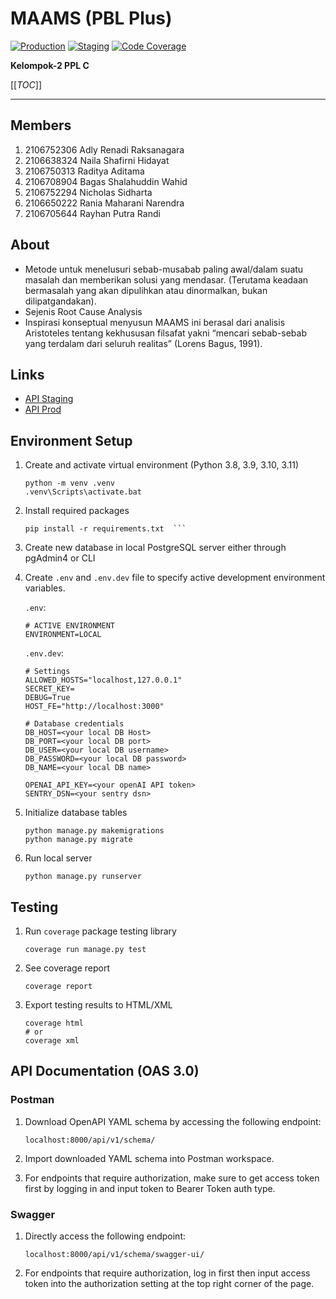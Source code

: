 # MAAMS (PBL Plus)

[![Production](https://gitlab.cs.ui.ac.id/maams-ppl/maams-be/badges/main/pipeline.svg?key_text=production&key_width=75)](https://gitlab.cs.ui.ac.id/maams-ppl/maams-be/-/pipelines?ref=main)
[![Staging](https://gitlab.cs.ui.ac.id/maams-ppl/maams-be/badges/ci-cd/pipeline.svg?key_text=staging)](https://gitlab.cs.ui.ac.id/maams-ppl/maams-be/-/pipelines?ref=staging)
[![Code Coverage](https://sonarcloud.io/api/project_badges/measure?project=maams-ppl_maams-be&metric=coverage)](https://sonarcloud.io/summary/new_code?id=maams-ppl_maams-be)

**Kelompok-2 PPL C**

[[_TOC_]]

---

## Members

1. 2106752306 Adly Renadi Raksanagara
2. 2106638324 Naila Shafirni Hidayat
3. 2106750313 Raditya Aditama
4. 2106708904 Bagas Shalahuddin Wahid
5. 2106752294 Nicholas Sidharta
6. 2106650222 Rania Maharani Narendra
7. 2106705644 Rayhan Putra Randi

## About

- Metode untuk menelusuri sebab-musabab paling awal/dalam suatu masalah dan memberikan solusi yang mendasar. (Terutama keadaan bermasalah yang akan dipulihkan atau dinormalkan, bukan dilipatgandakan).
- Sejenis Root Cause Analysis
- Inspirasi konseptual menyusun MAAMS ini berasal dari analisis Aristoteles tentang kekhususan filsafat yakni “mencari sebab-sebab yang terdalam dari seluruh realitas” (Lorens Bagus, 1991).

## Links

- [API Staging](https://staging.maams-be-staging.com/)
- [API Prod](http://34.143.155.67/)

## Environment Setup

1. Create and activate virtual environment (Python 3.8, 3.9, 3.10, 3.11)

    ```pwsh
    python -m venv .venv
    .venv\Scripts\activate.bat
    ```

2. Install required packages

    ```pwsh
    pip install -r requirements.txt  ```

4. Create new database in local PostgreSQL server either through pgAdmin4 or CLI

5. Create `.env` and `.env.dev` file to specify active development environment variables.

    `.env`:

    ```.env
    # ACTIVE ENVIRONMENT
    ENVIRONMENT=LOCAL
    ```

    `.env.dev`:

    ```.env.dev
    # Settings
    ALLOWED_HOSTS="localhost,127.0.0.1"
    SECRET_KEY=
    DEBUG=True
    HOST_FE="http://localhost:3000"

    # Database credentials
    DB_HOST=<your local DB Host>
    DB_PORT=<your local DB port>
    DB_USER=<your local DB username>
    DB_PASSWORD=<your local DB password>
    DB_NAME=<your local DB name>

    OPENAI_API_KEY=<your openAI API token>
    SENTRY_DSN=<your sentry dsn>
    ```

5. Initialize database tables

    ```pwsh
    python manage.py makemigrations
    python manage.py migrate
    ```

6. Run local server

    ```pwsh
    python manage.py runserver
    ```

## Testing

1. Run `coverage` package testing library

    ```pwsh
    coverage run manage.py test
    ```

2. See coverage report

    ```pwsh
    coverage report
    ```

3. Export testing results to HTML/XML

    ```pwsh
    coverage html
    # or
    coverage xml
    ```

## API Documentation (OAS 3.0)

### Postman

1. Download OpenAPI YAML schema by accessing the following endpoint:

    ```url
    localhost:8000/api/v1/schema/
    ```

2. Import downloaded YAML schema into Postman workspace.

3. For endpoints that require authorization, make sure to get access token first by logging in and input token to Bearer Token auth type.

### Swagger

1. Directly access the following endpoint:

   ```url
   localhost:8000/api/v1/schema/swagger-ui/
   ```

2. For endpoints that require authorization, log in first then input access token into the authorization setting at the top right corner of the page.
